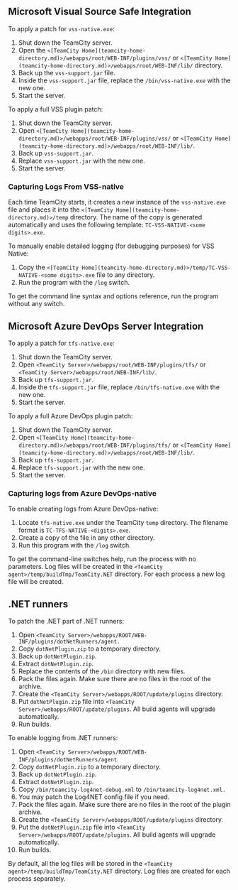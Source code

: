 [//]: # (title: Applying Patches)
[//]: # (auxiliary-id: Applying Patches)

## Microsoft Visual Source Safe Integration

To apply a patch for `vss-native.exe`:
1. Shut down the TeamCity server.
2. Open the  `<[TeamCity Home](teamcity-home-directory.md)>/webapps/root/WEB-INF/plugins/vss/` or `<[TeamCity Home](teamcity-home-directory.md)>/webapps/root/WEB-INF/lib/` directory.
3. Back up the `vss-support.jar` file.
4. Inside the `vss-support.jar` file, replace the `/bin/vss-native.exe` with the new one.
5. Start the server.

To apply a full VSS plugin patch:
1. Shut down the TeamCity server.
2. Open `<[TeamCity Home](teamcity-home-directory.md)>/webapps/root/WEB-INF/plugins/vss/` or `<[TeamCity Home](teamcity-home-directory.md)>/webapps/root/WEB-INF/lib/`.
3. Back up `vss-support.jar`.
4. Replace `vss-support.jar` with the new one.
5. Start the server.

### Capturing Logs From VSS-native

Each time TeamCity starts, it creates a new instance of the `vss-native.exe` file and places it into the `<[TeamCity Home](teamcity-home-directory.md)>/temp` directory. The name of the copy is generated automatically and uses the following template: `TC-VSS-NATIVE-<some digits>.exe`.

To manually enable detailed logging (for debugging purposes) for VSS Native:
1. Copy the `<[TeamCity Home](teamcity-home-directory.md)>/temp/TC-VSS-NATIVE-<some digits>.exe` file to any directory.
2. Run the program with the `/log` switch.

To get the command line syntax and options reference, run the program without any switch.

## Microsoft Azure DevOps Server Integration

To apply a patch for `tfs-native.exe`:
1. Shut down the TeamCity server.
2. Open `<TeamCity Server>/webapps/root/WEB-INF/plugins/tfs/` or `<TeamCity Server>/webapps/root/WEB-INF/lib/`.
3. Back up `tfs-support.jar`.
4. Inside the `tfs-support.jar` file, replace `/bin/tfs-native.exe` with the new one.
5. Start the server.

To apply a full Azure DevOps plugin patch:
1. Shut down the TeamCity server.
2. Open `<[TeamCity Home](teamcity-home-directory.md)>/webapps/root/WEB-INF/plugins/tfs/` or `<[TeamCity Home](teamcity-home-directory.md)>/webapps/root/WEB-INF/lib/`.
3. Back up `tfs-support.jar`.
4. Replace `tfs-support.jar` with the new one.
5. Start the server.

### Capturing logs from Azure DevOps-native

To enable creating logs from Azure DevOps-native:
1. Locate `tfs-native.exe` under the TeamCity `temp` directory. The filename format is `TC-TFS-NATIVE-<digits>.exe`.
2. Create a copy of the file in any other directory.
3. Run this program with the `/log` switch.

To get the command-line switches help, run the process with no parameters. Log files will be created in the `<TeamCity agent>/temp/buildTmp/TeamCity.NET` directory. For each process a new log file will be created.

## .NET runners

To patch the .NET part of .NET runners:
1. Open `<TeamCity Server>/webapps/ROOT/WEB-INF/plugins/dotNetRunners/agent.`
2. Copy `dotNetPlugin.zip` to a temporary directory.
3. Back up `dotNetPlugin.zip`.
4. Extract `dotNetPlugin.zip`.
5. Replace the contents of the `/bin` directory with new files.
6. Pack the files again. Make sure there are no files in the root of the archive.
7. Create the `<TeamCity Server>/webapps/ROOT/update/plugins` directory.
8. Put `dotNetPlugin.zip` file into `<TeamCity Server>/webapps/ROOT/update/plugins`. All build agents will upgrade automatically.
9. Run builds.

To enable logging from .NET runners:
1. Open `<TeamCity Server>/webapps/ROOT/WEB-INF/plugins/dotNetRunners/agent`.
2. Copy `dotNetPlugin.zip` to a temporary directory.
3. Back up `dotNetPlugin.zip`.
4. Extract `dotNetPlugin.zip`.
5. Copy `/bin/teamcity-log4net-debug.xml` to `/bin/teamcity-log4net.xml.`
6. You may patch the Log4NET config file if you need.
7. Pack the files again. Make sure there are no files in the root of the plugin archive.
8. Create the `<TeamCity Server>/webapps/ROOT/update/plugins` directory.
9. Put the `dotNetPlugin.zip` file into `<TeamCity Server>/webapps/ROOT/update/plugins`. All build agents will upgrade automatically.
10. Run builds.

By default, all the log files will be stored in the `<TeamCity agent>/temp/buildTmp/TeamCity.NET` directory. Log files are created for each process separately.